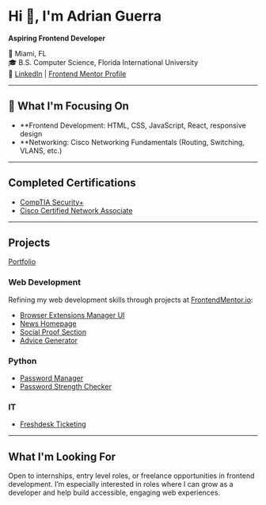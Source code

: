 # Hi 👋, I'm Adrian Guerra

**Aspiring Frontend Developer**

📍 Miami, FL  
🎓 B.S. Computer Science, Florida International University  
🔗 [LinkedIn](https://www.linkedin.com/in/adrian-guerra-a210a4196) | [Frontend Mentor Profile](https://www.frontendmentor.io/profile/adie9)

---

## 🎯 What I'm Focusing On

- **Frontend Development: HTML, CSS, JavaScript, React, responsive design
- **Networking: Cisco Networking Fundamentals (Routing, Switching, VLANS, etc.)

---

## Completed Certifications
* [CompTIA Security+](https://www.credly.com/badges/e65372e2-2aa5-4b3b-b9ca-bc41dab14f59/public_url)
* [Cisco Certified Network Associate](https://www.credly.com/earner/earned/badge/b9ca21b8-0f99-4e11-97c9-2522addd43a5)

---

## Projects

[Portfolio](https://adie9.github.io/)

### Web Development
Refining my web development skills through projects at [FrontendMentor.io](https://www.frontendmentor.io/):
* [Browser Extensions Manager UI](https://browser-extensions-manager-ui-main-gules.vercel.app/)
* [News Homepage](https://news-homepage-six-kappa.vercel.app/)
* [Social Proof Section](https://social-proof-section-five-pi.vercel.app/)
* [Advice Generator](https://advice-generator-app-eta-five.vercel.app/)

### Python
* [Password Manager](https://github.com/adie9/Password-Manager)
* [Password Strength Checker](https://github.com/adie9/Password-Strength-Checker)

### IT
* [Freshdesk Ticketing](https://github.com/adie9/Freshdesk-Ticketing)

---

## What I'm Looking For

Open to internships, entry level roles, or freelance opportunities in frontend development.
I’m especially interested in roles where I can grow as a developer and help build accessible, engaging web experiences.


<!--
**adie9/adie9** is a ✨ _special_ ✨ repository because its `README.md` (this file) appears on your GitHub profile.

Here are some ideas to get you started:

- 🔭 I’m currently working on ...
- 🌱 I’m currently learning ...
- 👯 I’m looking to collaborate on ...
- 🤔 I’m looking for help with ...
- 💬 Ask me about ...
- 📫 How to reach me: ...
- 😄 Pronouns: ...
- ⚡ Fun fact: ...
-->
